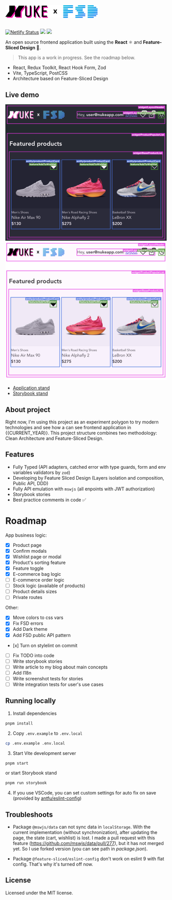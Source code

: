<picture>
  <source media="(prefers-color-scheme: dark)" srcset="./public/images/logo@dark.png">
  <img alt="Nuke App" width="290px" src="./public/images/logo@light.png">
</picture>
<br />
<br />

[![Netlify Status](https://img.shields.io/netlify/d1054c75-ff07-48af-8017-83083dc30951?style=flat&colorA=000000&colorB=000000)](https://app.netlify.com/sites/nukeapp/deploys) ![](https://img.shields.io/badge/architecture-%20Feature--Sliced%20Design-000000?style=flat) [![](https://img.shields.io/badge/code%20style-Anthony%20Fu-000000?style=flat)](https://github.com/antfu/eslint-config)

An open source frontend application built using the **React** ⚛️ and **Feature-Sliced Design** 🍰.

> This app is a work in progress. See the roadmap below.

- React, Redux Toolkit, React Hook Form, Zod
- Vite, TypeScript, PostCSS
- Architecture based on Feature-Sliced Design

## Live demo

![](./public/images/preview@dark.png#gh-dark-mode-only)![](./public/images/preview@light.png#gh-light-mode-only)

- [Application stand](https://nukeapp.netlify.app/)
- [Storybook stand](https://nukeapp-story.netlify.app/)

## About project

Right now, I'm using this project as an experiment polygon to try modern technologies and see how a can see frontend application in {{CURRENT_YEAR}}. This project structure combines two methodology: Clean Architecture and Feature-Sliced Design.

## Features

- Fully Typed (API adapters, catched error with type guards, form and env variables validators by `zod`)
- Developing by Feature Sliced Design (Layers isolation and composition, Public API, DDD)
- Fully API emulation with `mswjs` (all enpoints with JWT authorization)
- Storybook stories
- Best practice comments in code ✅

# Roadmap

App business logic:

- [x] Product page
- [x] Confirm modals
- [x] Wishlist page or modal
- [x] Product's sorting feature
- [x] Feature toggle
- [x] E-commerce bag logic
- [ ] E-commerce order logic
- [ ] Stock logic (available of products)
- [ ] Product details sizes
- [ ] Private routes

Other:

- [x] Move colors to css vars
- [x] Fix FSD errors
- [x] Add Dark theme
- [x] Add FSD public API pattern
- [х] Turn on stylelint on commit
- [ ] Fix TODO into code
- [ ] Write storybook stories
- [ ] Write article to my blog about main concepts
- [ ] Add I18n
- [ ] Write screenshot tests for stories
- [ ] Write integration tests for user's use cases

## Running locally

1. Install dependencies

```bash
pnpm install
```

2. Copy `.env.example` to `.env.local`

```bash
cp .env.example .env.local
```

3. Start Vite development server

```bash
pnpm start
```

or start Storybook stand

```bash
pnpm run storybook
```

4. If you use VSCode, you can set custom settings for auto fix on save (provided by [antfu/eslint-config](https://github.com/antfu/eslint-config?tab=readme-ov-file#vs-code-support-auto-fix-on-save))

## Troubleshoots

- Package `@mswjs/data` can not sync data in `localStorage`. With the current implementation (without synchronization), after updating the page, the state (cart, wishlist) is lost. I made a pull request with this feature (https://github.com/mswjs/data/pull/277), but it has not merged yet. So I use forked version (you can see path in _package.json_).

- Package `@feature-sliced/eslint-config` don't work on eslint 9 with flat config. That's why it's turned off now.

## License

Licensed under the MIT license.
